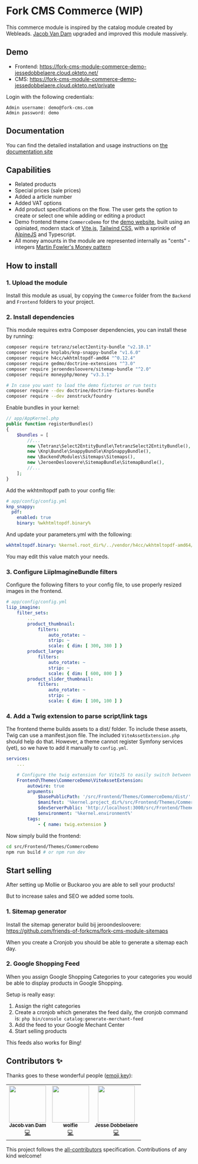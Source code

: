 # Fork CMS Commerce (WIP)

This commerce module is inspired by the catalog module created by Webleads. [Jacob Van Dam](https://www.jvdict.nl) upgraded and improved this module massively.

## Demo

- Frontend: https://fork-cms-module-commerce-demo-jessedobbelaere.cloud.okteto.net/
- CMS: https://fork-cms-module-commerce-demo-jessedobbelaere.cloud.okteto.net/private

Login with the following credentials:

```
Admin username: demo@fork-cms.com
Admin password: demo
```

## Documentation

You can find the detailed installation and usage instructions on [the documentation site](https://friends-of-forkcms.github.io/fork-cms-module-commerce/)

## Capabilities

- Related products
- Special prices (sale prices)
- Added a article number
- Added VAT options
- Add product specifications on the flow. The user gets the option to create or select one while adding or editing a product
- Demo frontend theme `CommerceDemo` for the [demo website](#demo), built using an opiniated, modern stack of [Vite.js](https://vitejs.dev), [Tailwind CSS](https://tailwindcss.com/), with a sprinkle of [AlpineJS](https://alpinejs.dev/) and Typescript.
- All money amounts in the module are represented internally as "cents" - integers [Martin Fowler's Money pattern](http://martinfowler.com/eaaCatalog/money.html)

## How to install

### 1. Upload the module

Install this module as usual, by copying the `Commerce` folder from the `Backend` and `Frontend` folders to your project.

### 2. Install dependencies

This module requires extra Composer dependencies, you can install these by running:

```bash
composer require tetranz/select2entity-bundle "v2.10.1"
composer require knplabs/knp-snappy-bundle "v1.6.0"
composer require h4cc/wkhtmltopdf-amd64 "^0.12.4"
composer require gedmo/doctrine-extensions "^3.0"
composer require jeroendesloovere/sitemap-bundle "^2.0"
composer require moneyphp/money "v3.3.1"

# In case you want to load the demo fixtures or run tests
composer require --dev doctrine/doctrine-fixtures-bundle
composer require --dev zenstruck/foundry
```

Enable bundles in your kernel:

```php
// app/AppKernel.php
public function registerBundles()
{
    $bundles = [
        //...
        new \Tetranz\Select2EntityBundle\TetranzSelect2EntityBundle(),
        new \Knp\Bundle\SnappyBundle\KnpSnappyBundle(),
        new \Backend\Modules\Sitemaps\Sitemaps(),
        new \JeroenDesloovere\SitemapBundle\SitemapBundle(),
        //...
    ];
}
```

Add the wkhtmltopdf path to your config file:

```yaml
# app/config/config.yml
knp_snappy:
  pdf:
    enabled: true
    binary: %wkhtmltopdf.binary%
```

And update your parameters.yml with the following:

```yaml
wkhtmltopdf.binary: %kernel.root_dir%/../vendor/h4cc/wkhtmltopdf-amd64/bin/wkhtmltopdf-amd64
```

You may edit this value match your needs.

### 3. Configure LiipImagineBundle filters

Configure the following filters to your config file, to use properly resized images in the frontend.

```yaml
# app/config/config.yml
liip_imagine:
    filter_sets:
        ...
        product_thumbnail:
            filters:
                auto_rotate: ~
                strip: ~
                scale: { dim: [ 300, 380 ] }
        product_large:
            filters:
                auto_rotate: ~
                strip: ~
                scale: { dim: [ 600, 800 ] }
        product_slider_thumbnail:
            filters:
                auto_rotate: ~
                strip: ~
                scale: { dim: [ 100, 100 ] }
```

### 4. Add a Twig extension to parse script/link tags

The frontend theme builds assets to a dist/ folder. To include these assets, Twig can use a manifest.json file. The included `ViteAssetExtension.php` should help do that.
However, a theme cannot register Symfony services (yet), so we have to add it manually to `config.yml`.

```yaml
services:
    ...

    # Configure the twig extension for ViteJS to easily switch between dev and prod script tags
    Frontend\Themes\CommerceDemo\ViteAssetExtension:
        autowire: true
        arguments:
            $basePublicPath: '/src/Frontend/Themes/CommerceDemo/dist/'
            $manifest: '%kernel.project_dir%/src/Frontend/Themes/CommerceDemo/dist/manifest.json'
            $devServerPublic: 'http://localhost:3000/src/Frontend/Themes/CommerceDemo/'
            $environment: '%kernel.environment%'
        tags:
            - { name: twig.extension }
```

Now simply build the frontend:

```bash
cd src/Frontend/Themes/CommerceDemo
npm run build # or npm run dev
```

## Start selling

After setting up Mollie or Buckaroo you are able to sell your products!

But to increase sales and SEO we added some tools.

### 1. Sitemap generator

Install the sitemap generator build bij jeroondesloovere: https://github.com/friends-of-forkcms/fork-cms-module-sitemaps

When you create a Cronjob you should be able to generate a sitemap each day.

### 2. Google Shopping Feed

When you assign Google Shopping Categories to your categories you would be able to display products in Google Shopping.

Setup is really easy:

1. Assign the right categories
2. Create a cronjob which generates the feed daily, the cronjob command is: `php bin/console catalog:generate-merchant-feed`
3. Add the feed to your Google Mechant Center
4. Start selling products

This feeds also works for Bing!

## Contributors ✨

Thanks goes to these wonderful people ([emoji key](https://allcontributors.org/docs/en/emoji-key)):

<!-- ALL-CONTRIBUTORS-LIST:START - Do not remove or modify this section -->
<!-- prettier-ignore-start -->
<!-- markdownlint-disable -->
<table>
  <tr>
    <td align="center"><a href="https://github.com/jacob-v-dam"><img src="https://avatars.githubusercontent.com/u/310526?s=100" width="100px;" alt=""/><br /><sub><b>Jacob van Dam</b></sub></a><br /><a href="https://github.com/friends-of-forkcms/fork-cms-module-commerce/commits?author=jacob-v-dam" title="Code">💻</a></td>
    <td align="center"><a href="https://github.com/wolfie90"><img src="https://avatars.githubusercontent.com/u/5946741?s=100" width="100px;" alt=""/><br /><sub><b>wolfie</b></sub></a><br /><a href="https://github.com/friends-of-forkcms/fork-cms-module-commerce/commits?author=wolfie90" title="Code">💻</a></td>
    <td align="center"><a href="https://jessedobbelae.re/"><img src="https://avatars.githubusercontent.com/u/1352979?s=100" width="100px;" alt=""/><br /><sub><b>Jesse Dobbelaere</b></sub></a><br /><a href="https://github.com/friends-of-forkcms/fork-cms-module-commerce/commits?author=jessedobbelaere" title="Code">💻</a></td>
  </tr>
</table>

<!-- markdownlint-restore -->
<!-- prettier-ignore-end -->

<!-- ALL-CONTRIBUTORS-LIST:END -->

This project follows the [all-contributors](https://github.com/all-contributors/all-contributors) specification. Contributions of any kind welcome!
